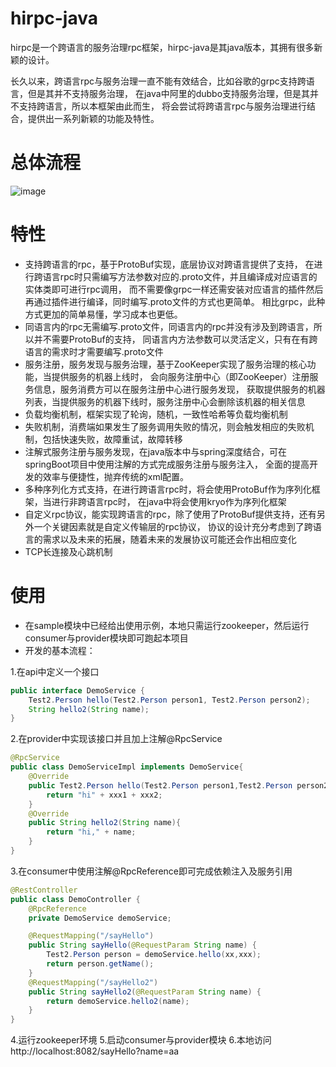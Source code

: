 # hirpc-java
hirpc是一个跨语言的服务治理rpc框架，hirpc-java是其java版本，其拥有很多新颖的设计。

长久以来，跨语言rpc与服务治理一直不能有效结合，比如谷歌的grpc支持跨语言，但是其并不支持服务治理，
在java中阿里的dubbo支持服务治理，但是其并不支持跨语言，所以本框架由此而生，
将会尝试将跨语言rpc与服务治理进行结合，提供出一系列新颖的功能及特性。
# 总体流程
![image](https://github.com/mwq0106/hirpc-java/blob/master/assert/QQ%E6%88%AA%E5%9B%BE20191218202933.png)
# 特性
- 支持跨语言的rpc，基于ProtoBuf实现，底层协议对跨语言提供了支持，
在进行跨语言rpc时只需编写方法参数对应的.proto文件，并且编译成对应语言的实体类即可进行rpc调用，
而不需要像grpc一样还需安装对应语言的插件然后再通过插件进行编译，同时编写.proto文件的方式也更简单。
相比grpc，此种方式更加的简单易懂，学习成本也更低。
- 同语言内的rpc无需编写.proto文件，同语言内的rpc并没有涉及到跨语言，所以并不需要ProtoBuf的支持，
同语言内方法参数可以灵活定义，只有在有跨语言的需求时才需要编写.proto文件
- 服务注册，服务发现与服务治理，基于ZooKeeper实现了服务治理的核心功能，当提供服务的机器上线时，
会向服务注册中心（即ZooKeeper）注册服务信息，服务消费方可以在服务注册中心进行服务发现，
获取提供服务的机器列表，当提供服务的机器下线时，服务注册中心会删除该机器的相关信息
- 负载均衡机制，框架实现了轮询，随机，一致性哈希等负载均衡机制
- 失败机制，消费端如果发生了服务调用失败的情况，则会触发相应的失败机制，包括快速失败，故障重试，故障转移
- 注解式服务注册与服务发现，在java版本中与spring深度结合，可在springBoot项目中使用注解的方式完成服务注册与服务注入，
全面的提高开发的效率与便捷性，抛弃传统的xml配置。
- 多种序列化方式支持，在进行跨语言rpc时，将会使用ProtoBuf作为序列化框架，当进行非跨语言rpc时，
在java中将会使用kryo作为序列化框架
- 自定义rpc协议，能实现跨语言的rpc，除了使用了ProtoBuf提供支持，还有另外一个关键因素就是自定义传输层的rpc协议，
协议的设计充分考虑到了跨语言的需求以及未来的拓展，随着未来的发展协议可能还会作出相应变化
- TCP长连接及心跳机制
# 使用
- 在sample模块中已经给出使用示例，本地只需运行zookeeper，然后运行consumer与provider模块即可跑起本项目
- 开发的基本流程：

1.在api中定义一个接口
```java
public interface DemoService {
    Test2.Person hello(Test2.Person person1, Test2.Person person2);
    String hello2(String name);
}
```
2.在provider中实现该接口并且加上注解@RpcService
```java
@RpcService
public class DemoServiceImpl implements DemoService{
    @Override
    public Test2.Person hello(Test2.Person person1,Test2.Person person2){
        return "hi" + xxx1 + xxx2;
    }
    @Override
    public String hello2(String name){
        return "hi," + name;
    }
}
```
3.在consumer中使用注解@RpcReference即可完成依赖注入及服务引用
```java
@RestController
public class DemoController {
    @RpcReference
    private DemoService demoService;

    @RequestMapping("/sayHello")
    public String sayHello(@RequestParam String name) {
        Test2.Person person = demoService.hello(xx,xxx);
        return person.getName();
    }
    @RequestMapping("/sayHello2")
    public String sayHello2(@RequestParam String name) {
        return demoService.hello2(name);
    }
}
```
4.运行zookeeper环境
5.启动consumer与provider模块
6.本地访问http://localhost:8082/sayHello?name=aa

